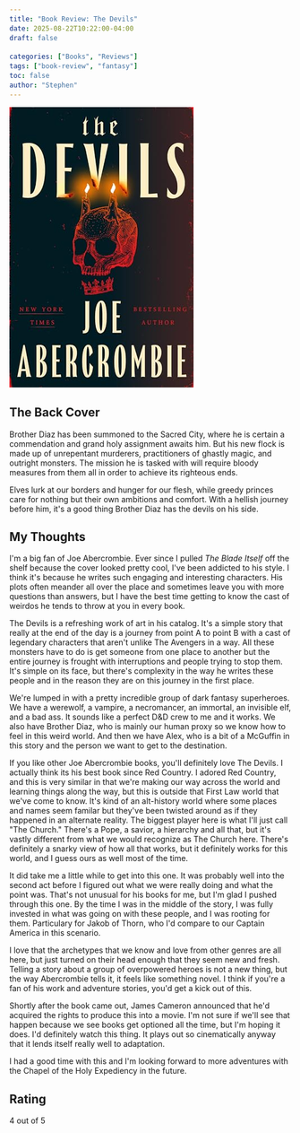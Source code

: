 ```yaml
---
title: "Book Review: The Devils"
date: 2025-08-22T10:22:00-04:00
draft: false

categories: ["Books", "Reviews"]
tags: ["book-review", "fantasy"]
toc: false
author: "Stephen"
---
```


![The Devils Cover](book-cover.jpg)

## The Back Cover

Brother Diaz has been summoned to the Sacred City, where he is certain a commendation and grand holy assignment awaits him. But his new flock is made up of unrepentant murderers, practitioners of ghastly magic, and outright monsters. The mission he is tasked with will require bloody measures from them all in order to achieve its righteous ends.

Elves lurk at our borders and hunger for our flesh, while greedy princes care for nothing but their own ambitions and comfort. With a hellish journey before him, it's a good thing Brother Diaz has the devils on his side.

## My Thoughts

I'm a big fan of Joe Abercrombie. Ever since I pulled _The Blade Itself_ off the shelf because the cover looked pretty cool, I've been addicted to his style. I think it's because he writes such engaging and interesting characters. His plots often meander all over the place and sometimes leave you with more questions than answers, but I have the best time getting to know the cast of weirdos he tends to throw at you in every book.

The Devils is a refreshing work of art in his catalog. It's a simple story that really at the end of the day is a journey from point A to point B with a cast of legendary characters that aren't unlike The Avengers in a way. All these monsters have to do is get someone from one place to another but the entire journey is frought with interruptions and people trying to stop them. It's simple on its face, but there's complexity in the way he writes these people and in the reason they are on this journey in the first place. 

We're lumped in with a pretty incredible group of dark fantasy superheroes. We have a werewolf, a vampire, a necromancer, an immortal, an invisible elf, and a bad ass. It sounds like a perfect D&D crew to me and it works. We also have Brother Diaz, who is mainly our human proxy so we know how to feel in this weird world. And then we have Alex, who is a bit of a McGuffin in this story and the person we want to get to the destination.

If you like other Joe Abercrombie books, you'll definitely love The Devils. I actually think its his best book since Red Country. I adored Red Country, and this is very similar in that we're making our way across the world and learning things along the way, but this is outside that First Law world that we've come to know. It's kind of an alt-history world where some places and names seem familar but they've been twisted around as if they happened in an alternate reality. The biggest player here is what I'll just call "The Church." There's a Pope, a savior, a hierarchy and all that, but it's vastly different from what we would recognize as The Church here. There's definitely a snarky view of how all that works, but it definitely works for this world, and I guess ours as well most of the time. 

It did take me a little while to get into this one. It was probably well into the second act before I figured out what we were really doing and what the point was. That's not unusual for his books for me, but I'm glad I pushed through this one. By the time I was in the middle of the story, I was fully invested in what was going on with these people, and I was rooting for them. Particulary for Jakob of Thorn, who I'd compare to our Captain America in this scenario. 

I love that the archetypes that we know and love from other genres are all here, but just turned on their head enough that they seem new and fresh. Telling a story about a group of overpowered heroes is not a new thing, but the way Abercrombie tells it, it feels like something novel. I think if you're a fan of his work and adventure stories, you'd get a kick out of this.

Shortly after the book came out, James Cameron announced that he'd acquired the rights to produce this into a movie. I'm not sure if we'll see that happen because we see books get optioned all the time, but I'm hoping it does. I'd definitely watch this thing. It plays out so cinematically anyway that it lends itself really well to adaptation.

I had a good time with this and I'm looking forward to more adventures with the Chapel of the Holy Expediency in the future.

## Rating

4 out of 5 

